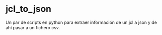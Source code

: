 # jcl_to_json
Un par de scripts en python para extraer información de un jcl a json y de ahí pasar a un fichero csv.

